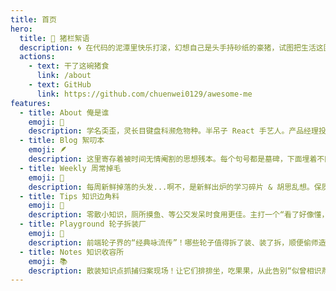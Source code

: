```yaml
---
title: 首页
hero:
  title: 🐷 猪栏絮语
  description: 🌀 在代码的泥潭里快乐打滚，幻想自己是头手持砂纸的豪猪，试图把生活这团毛线球打磨成瑞士军刀 —— 功能贼多，但主要用来开快递。
  actions:
    - text: 干了这碗猪食
      link: /about
    - text: GitHub
      link: https://github.com/chuenwei0129/awesome-me
features:
  - title: About 俺是谁
    emoji: 🐒
    description: 学名奀歪，灵长目键盘科濒危物种。半吊子 React 手艺人。产品经理投喂的 PRD，总能在我的 `useEffect` 里变异成能一口吞掉 Deadline 的食人花级 Bug。
  - title: Blog 絮叨本
    emoji: 🪶
    description: 这里寄存着被时间无情阉割的思想残本。每个句号都是墓碑，下面埋着不同版本的我。2018 年的热血愤青正和 2023 年的躺平大师在此激情对线，欢迎围观。
  - title: Weekly 周常掉毛
    emoji: 📅
    description: 每周新鲜掉落的头发...啊不，是新鲜出炉的学习碎片 & 胡思乱想。保质期短，速食最佳。
  - title: Tips 知识边角料
    emoji: 🧩
    description: 零散小知识，厕所摸鱼、等公交发呆时食用更佳。主打一个“看了好像懂，忘了也不亏”。
  - title: Playground 轮子拆装厂
    emoji: 🎪
    description: 前端轮子界的“经典咏流传”！哪些轮子值得拆了装、装了拆，顺便偷师造物主的奇妙脑回路？来这里折腾就对了。
  - title: Notes 知识收容所
    emoji: 📚
    description: 散装知识点抓捕归案现场！让它们排排坐，吃果果，从此告别“似曾相识燕归来，但就是想不起在哪见过”的尴尬。
---
```

